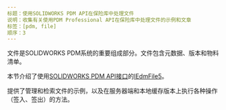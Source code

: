 ```yaml
---
标题：使用SOLIDWORKS PDM API在保险库中处理文件
说明：收集有关使用PDM Professional API在保险库中处理文件的示例和文章
标签：[pdm, file]
顺序：3
---
```

文件是SOLIDWORKS PDM系统的重要组成部分。文件包含元数据、版本和物料清单。

本节介绍了使用[SOLIDWORKS PDM API接口](https://help.solidworks.com/2018/english/api/epdmapi/epdm.interop.epdm~epdm.interop.epdm.iedmfile5.html)的[IEdmFile5](https://help.solidworks.com/2018/english/api/epdmapi/epdm.interop.epdm~epdm.interop.epdm.iedmfile5.html)。 

提供了管理和检索文件的示例，以及在服务器端和本地缓存版本上执行各种操作（签入、签出）的方法。